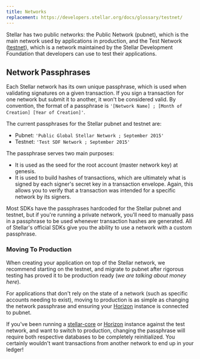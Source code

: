 ```yaml
---
title: Networks
replacement: https://developers.stellar.org/docs/glossary/testnet/
---
```


Stellar has two public networks: the Public Network (pubnet), which is the main network used by
applications in production, and the Test Network ([testnet](test-net.md)), which is a network
maintained by the Stellar Development Foundation that developers can use to test their
applications.

## Network Passphrases

Each Stellar network has its own unique passphrase, which is used when validating signatures on a
given transaction. If you sign a transaction for one network but submit it to another, it won't be
considered valid. By convention, the format of a passphrase is `'[Network Name] ; [Month of
Creation] [Year of Creation]'`.

The current passphrases for the Stellar pubnet and testnet are:

* Pubnet: `'Public Global Stellar Network ; September 2015'`
* Testnet: `'Test SDF Network ; September 2015'`

The passphrase serves two main purposes:

* It is used as the seed for the root account (master network key) at genesis.
* It is used to build hashes of transactions, which are ultimately what is signed by each signer's
  secret key in a transaction envelope. Again, this allows you to verify that a transaction was
  intended for a specific network by its signers.

Most SDKs have the passphrases hardcoded for the Stellar pubnet and testnet, but if you're running
a private network, you'll need to manually pass in a passphrase to be used whenever transaction
hashes are generated. All of Stellar's official SDKs give you the ability to use a network with a
custom passphrase.

### Moving To Production

When creating your application on top of the Stellar network, we recommend starting on the testnet,
and migrate to pubnet after rigorous testing has proved it to be production ready (_we are talking
about money here_).

For applications that don't rely on the state of a network (such as specific accounts needing to
exist), moving to production is as simple as changing the network passphrase and
ensuring your [Horizon][horizon] instance is connected to pubnet.

If you've been running a [stellar-core][core] or [Horizon][horizon] instance against the test
network, and want to switch to production, changing the passphrase will require both respective
databases to be completely reinitialized. You certainly wouldn't want transactions from another
network to end up in your ledger!

[core]: ../../stellar-core/software/admin.md
[horizon]: https://github.com/stellar/go/tree/master/services/horizon
